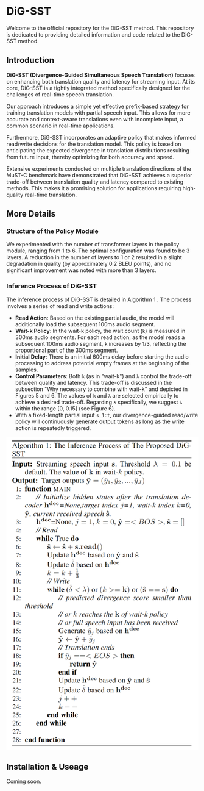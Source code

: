# DiG-SST

Welcome to the official repository for the DiG-SST method. This repository is dedicated to providing detailed information and code related to the DiG-SST method.

## Introduction

**DiG-SST (Divergence-Guided Simultaneous Speech Translation)** focuses on enhancing both translation quality and latency for streaming input. At its core, DiG-SST is a tightly integrated method specifically designed for the challenges of real-time speech translation.

Our approach introduces a simple yet effective prefix-based strategy for training translation models with partial speech input. This allows for more accurate and context-aware translations even with incomplete input, a common scenario in real-time applications.

Furthermore, DiG-SST incorporates an adaptive policy that makes informed read/write decisions for the translation model. This policy is based on anticipating the expected divergence in translation distributions resulting from future input, thereby optimizing for both accuracy and speed.

Extensive experiments conducted on multiple translation directions of the MuST-C benchmark have demonstrated that DiG-SST achieves a superior trade-off between translation quality and latency compared to existing methods. This makes it a promising solution for applications requiring high-quality real-time translation.


## More Details

### Structure of the Policy Module
We experimented with the number of transformer layers in the policy module, ranging from 1 to 6. The optimal configuration was found to be 3 layers. A reduction in the number of layers to 1 or 2 resulted in a slight degradation in quality (by approximately 0.2 BLEU points), and no significant improvement was noted with more than 3 layers.

### Inference Process of DiG-SST

The inference process of DiG-SST is detailed in Algorithm 1 . The process involves a series of read and write actions:

- **Read Action**: Based on the existing partial audio, the model will additionally load the subsequent 100ms audio segment.
- **Wait-k Policy**: In the wait-k policy, the wait count (`k`) is measured in 300ms audio segments. For each read action, as the model reads a subsequent 100ms audio segment, `k` increases by 1/3, reflecting the proportional part of the 300ms segment.
- **Initial Delay**: There is an initial 600ms delay before starting the audio processing to address potential empty frames at the beginning of the samples.
- **Control Parameters**: Both `k` (as in "wait-k") and `λ` control the trade-off between quality and latency. This trade-off is discussed in the subsection "Why necessary to combine with wait-k" and depicted in Figures 5 and 6. The values of `k` and `λ` are selected empirically to achieve a desired trade-off. Regarding `λ` specifically, we suggest `λ` within the range [0, 0.15] (see Figure 6).
- With a fixed-length partial input `s_1:t`, our divergence-guided read/write policy will continuously generate output tokens as long as the write action is repeatedly triggered.

![Algorithm 1](https://github.com/cxjfluffy/DiG-SST/blob/main/Inference_process.png?raw=true)



## Installation & Useage
Coming soon.
